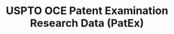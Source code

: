 ---
layout: default
bigquery: https://console.cloud.google.com/bigquery?p=patents-public-data&d=uspto_oce_pair&page=dataset
citation: 'Graham, S. Marco, A., and Miller, A. (2015). “The USPTO Patent Examination
  Research Dataset: A Window on the Process of Patent Examination.”'
contributors: Graham, S. Marco, A., Miller, A.
cost: None
description: The latest version of PatEx (referred to below as the 2020 release) contains
  detailed information on nearly 11.9 million publicly-viewable provisional and non-provisional
  patent applications to the USPTO and over 4.6 million Patent Cooperation Treaty
  (PCT) applications. It is based on data that OCE downloaded from the Patent Examination
  Data System (PEDS) in April, 2021. The PEDS data are sourced from Public PAIR. The
  first time that OCE used PEDS as the basis of PatEx was for the 2019 release. We
  took the PEDS data and organized it into the familiar PatEx data files, which are
  based on the organization of the Public PAIR portal. The data files include information
  on each application’s characteristics, prosecution history, continuation history,
  claims of foreign priority, patent term adjustment history, publication history,
  and correspondence address information.
documentation: 'For the 2019 and later releases, new technical documentation is available
  https://www.uspto.gov/sites/default/files/documents/PatEx-2019-Technical-Doc.pdf


  A document describing the 2014-2017 data sets is available and can be cited as:
  Graham, Stuart J.H. and Marco, Alan C. and Miller, Richard, The USPTO Patent Examination
  Research Dataset: A Window on the Process of Patent Examination (November 30, 2015).
  Available at SSRN: https://ssrn.com/abstract=2702637.'
last_edit: Mon, 04 Apr 2022 19:06:22 GMT
location: https://www.uspto.gov/ip-policy/economic-research/research-datasets/patent-examination-research-dataset-public-pair
maintained_by: EconomicsData@uspto.gov
related_publications: https://ssrn.com/abstract=29956744, https://ssrn.com/abstract=2702637
schema_fields: '[''inventor_rank'', ''application_number_pair'', ''inventor_country_name'',
  ''sequence_number'', ''filing_date'', ''correspondence_street_line_2'', ''inventor_address_type'',
  ''parent_country_code'', ''patent_issue_date'', ''file_location'', ''application_type'',
  ''inventor_name_last'', ''small_entity_indicator'', ''uspc_class'', ''correspondence_name_line_2'',
  ''inventor_name_first'', ''wipo_pub_number'', ''correspondence_name_line_1'', ''correspondence_street_line_1'',
  ''aia_first_to_file'', ''correspondence_city'', ''uspc_subclass'', ''parent_country'',
  ''recorded_date'', ''examiner_name_first'', ''event_code'', ''foreign_parent_date'',
  ''foreign_parent_id'', ''inventor_name_middle'', ''examiner_name_last'', ''customer_number'',
  ''atty_docket_number'', ''parent_filing_date'', ''correspondence_country_code'',
  ''child_filing_date'', ''child_application_number'', ''abandon_date'', ''application_number'',
  ''wipo_pub_date'', ''disposal_type'', ''correspondence_region_name'', ''event_description'',
  ''inventor_region_code'', ''invention_subject_matter'', ''earliest_pgpub_number'',
  ''examiner_id'', ''confirm_number'', ''examiner_name_middle'', ''patent_number'',
  ''correspondence_country_name'', ''examiner_art_unit'', ''parent_application_number'',
  ''correspondence_postal_code'', ''invention_title'', ''status_code'', ''file_location_date'',
  ''appl_status_code'', ''inventor_country_code'', ''status_description'', ''earliest_pgpub_date'',
  ''correspondence_region_code'', ''continuation_type'', ''appl_status_date'']'
shortname: patex
tags:
- patents
- legal
- history
terms_of_use: 'USPTO’s online databases are not designed or intended to be a source
  for bulk downloads of USPTO data when accessed through the website’s interfaces.
  Individuals, companies, IP addresses, or blocks of IP addresses who, in effect,
  deny or decrease service by generating unusually high numbers of database accesses
  (searches, pages, or hits), whether generated manually or in an automated fashion,
  may be denied access to USPTO servers without notice.


  Bulk data products may be separately obtained from the USPTO, either for free or
  at the cost of dissemination. For details, see information on Electronic Bulk Data
  Products: https://www.uspto.gov/learning-and-resources/electronic-bulk-data-products'
title: USPTO OCE Patent Examination Research Data (PatEx)
uuid: 4342caa7-23af-420c-b2f6-6088f133df6a
---